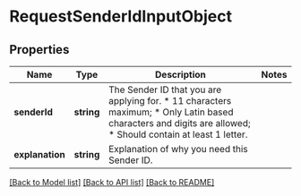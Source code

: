 # RequestSenderIdInputObject

## Properties
Name | Type | Description | Notes
------------ | ------------- | ------------- | -------------
**senderId** | **string** | The Sender ID that you are applying for. *   11 characters maximum; *   Only Latin based characters and digits are allowed; *   Should contain at least 1 letter. | 
**explanation** | **string** | Explanation of why you need this Sender ID. | 

[[Back to Model list]](../README.md#documentation-for-models) [[Back to API list]](../README.md#documentation-for-api-endpoints) [[Back to README]](../README.md)


